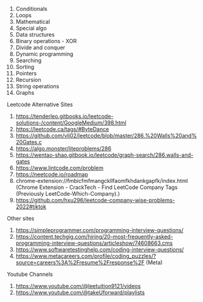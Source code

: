1. Conditionals
2. Loops
3. Mathematical
4. Special algo
5. Data structures
6. Binary operations - XOR
7. Divide and conquer
8. Dynamic programming
9. Searching
10. Sorting
11. Pointers
12. Recursion
13. String operations
14. Graphs

Leetcode Alternative Sites
1. https://tenderleo.gitbooks.io/leetcode-solutions-/content/GoogleMedium/398.html
2. https://leetcode.ca/tags/#ByteDance
3. https://github.com/vli02/leetcode/blob/master/286.%20Walls%20and%20Gates.c
4. https://algo.monster/liteproblems/286
5. https://wentao-shao.gitbook.io/leetcode/graph-search/286.walls-and-gates
6. https://www.lintcode.com/problem
7. https://neetcode.io/roadmap
8. chrome-extension://fmbicfmfmangckllfaomfkhdankgapfk/index.html (Chrome Extension - CrackTech - Find LeetCode Company Tags (Previously LeetCode-Which-Company).)
9. https://github.com/hxu296/leetcode-company-wise-problems-2022#tiktok

Other sites
1. https://simpleprogrammer.com/programming-interview-questions/
2. https://content.techgig.com/hiring/20-most-frequently-asked-programming-interview-questions/articleshow/74608663.cms
3. https://www.softwaretestinghelp.com/coding-interview-questions/
4. https://www.metacareers.com/profile/coding_puzzles/?source=careers%3A%2Fresume%2Fresponse%2F (Meta)

Youtube Channels
1. https://www.youtube.com/@leetuition9121/videos
2. https://www.youtube.com/@takeUforward/playlists

